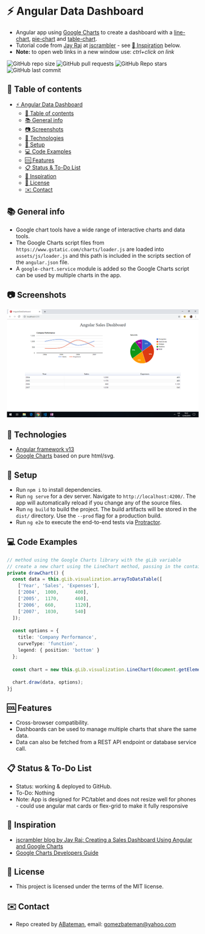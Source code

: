 # :zap: Angular Data Dashboard

* Angular app using [Google Charts](https://developers.google.com/chart/) to create a dashboard with a [line-chart](https://developers.google.com/chart/interactive/docs/gallery/linechart), [pie-chart](https://developers.google.com/chart/interactive/docs/gallery/piechart) and [table-chart](https://developers.google.com/chart/interactive/docs/gallery/table).
* Tutorial code from [Jay Raj](https://blog.jscrambler.com/author/jay-raj) at [jscrambler](https://jscrambler.com/) - see [:clap: Inspiration](#clap-inspiration) below.
* **Note:** to open web links in a new window use: _ctrl+click on link_

![GitHub repo size](https://img.shields.io/github/repo-size/AndrewJBateman/angular-data-dashboard?style=plastic)
![GitHub pull requests](https://img.shields.io/github/issues-pr/AndrewJBateman/angular-data-dashboard?style=plastic)
![GitHub Repo stars](https://img.shields.io/github/stars/AndrewJBateman/angular-data-dashboard?style=plastic)
![GitHub last commit](https://img.shields.io/github/last-commit/AndrewJBateman/angular-data-dashboard?style=plastic)

## :page_facing_up: Table of contents

* [:zap: Angular Data Dashboard](#zap-angular-data-dashboard)
  * [:page_facing_up: Table of contents](#page_facing_up-table-of-contents)
  * [:books: General info](#books-general-info)
  * [:camera: Screenshots](#camera-screenshots)
  * [:signal_strength: Technologies](#signal_strength-technologies)
  * [:floppy_disk: Setup](#floppy_disk-setup)
  * [:computer: Code Examples](#computer-code-examples)
  * [:cool: Features](#cool-features)
  * [:clipboard: Status & To-Do List](#clipboard-status--to-do-list)
  * [:clap: Inspiration](#clap-inspiration)
  * [:file_folder: License](#file_folder-license)
  * [:envelope: Contact](#envelope-contact)

## :books: General info

* Google chart tools have a wide range of interactive charts and data tools.
* The Google Charts script files from `https://www.gstatic.com/charts/loader.js` are loaded into `assets/js/loader.js` and this path is included in the scripts section of the `angular.json` file.
* A `google-chart.service` module is added so the Google Charts script can be used by multiple charts in the app.

## :camera: Screenshots

![Example screenshot](./img/charts.png)

## :signal_strength: Technologies

* [Angular framework v13](https://angular.io/)
* [Google Charts](https://developers.google.com/chart/) based on pure html/svg.

## :floppy_disk: Setup

* Run `npm i` to install dependencies.
* Run `ng serve` for a dev server. Navigate to `http://localhost:4200/`. The app will automatically reload if you change any of the source files.
* Run `ng build` to build the project. The build artifacts will be stored in the `dist/` directory. Use the `--prod` flag for a production build.
* Run `ng e2e` to execute the end-to-end tests via [Protractor](http://www.protractortest.org/).

## :computer: Code Examples

```typescript
// method using the Google Charts library with the gLib variable
// create a new chart using the LineChart method, passing in the container div to show the line chart.
private drawChart() {
  const data = this.gLib.visualization.arrayToDataTable([
    ['Year', 'Sales', 'Expenses'],
    ['2004',  1000,      400],
    ['2005',  1170,      460],
    ['2006',  660,       1120],
    ['2007',  1030,      540]
  ]);

  const options = {
    title: 'Company Performance',
    curveType: 'function',
    legend: { position: 'bottom' }
  };

  const chart = new this.gLib.visualization.LineChart(document.getElementById('divLineChart'));

  chart.draw(data, options);
}j

```

## :cool: Features

* Cross-browser compatibility.
* Dashboards can be used to manage multiple charts that share the same data.
* Data can also be fetched from a REST API endpoint or database service call.

## :clipboard: Status & To-Do List

* Status: working & deployed to GitHub.
* To-Do: Nothing
* Note: App is designed for PC/tablet and does not resize well for phones - could use angular mat cards or flex-grid to make it fully responsive

## :clap: Inspiration

* [jscrambler blog by Jay Raj: Creating a Sales Dashboard Using Angular and Google Charts](https://blog.jscrambler.com/creating-a-sales-dashboard-using-angular-and-google-charts/)
* [Google Charts Developers Guide](https://developers.google.com/chart/interactive/docs/gallery/controls)

## :file_folder: License

* This project is licensed under the terms of the MIT license.

## :envelope: Contact

* Repo created by [ABateman](https://github.com/AndrewJBateman), email: gomezbateman@yahoo.com
  